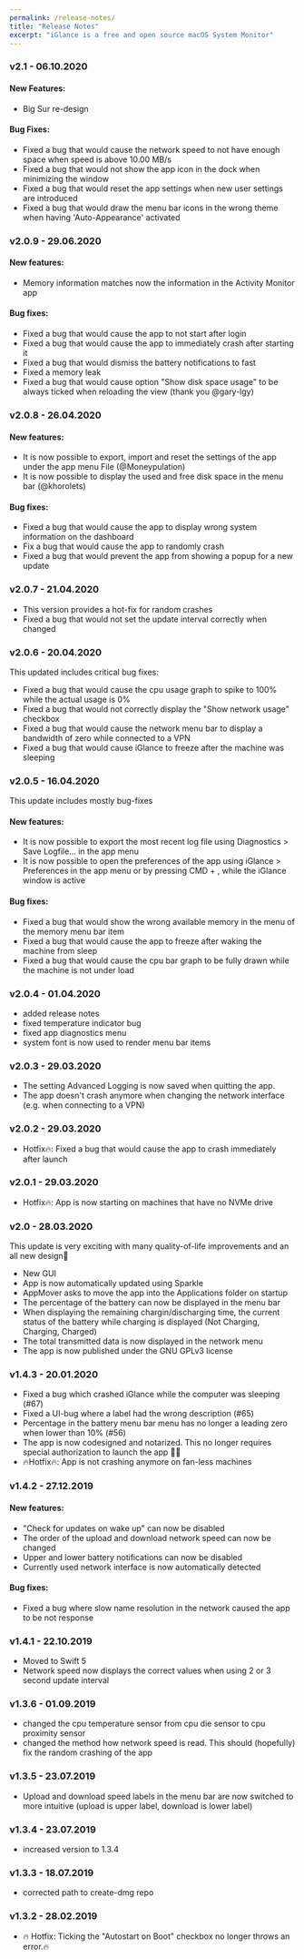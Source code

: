 ```yaml
---
permalink: /release-notes/
title: "Release Notes"
excerpt: "iGlance is a free and open source macOS System Monitor"
---
```


### v2.1 - 06.10.2020
#### New Features:
- Big Sur re-design
#### Bug Fixes:
- Fixed a bug that would cause the network speed to not have enough space when speed is above 10.00 MB/s
- Fixed a bug that would not show the app icon in the dock when minimizing the window
- Fixed a bug that would reset the app settings when new user settings are introduced
- Fixed a bug that would draw the menu bar icons in the wrong theme when having 'Auto-Appearance' activated

### v2.0.9 - 29.06.2020
#### New features:
- Memory information matches now the information in the Activity Monitor app
#### Bug fixes:
- Fixed a bug that would cause the app to not start after login
- Fixed a bug that would cause the app to immediately crash after starting it
- Fixed a bug that would dismiss the battery notifications to fast
- Fixed a memory leak
- Fixed a bug that would cause option "Show disk space usage" to be always ticked when reloading the view (thank you @gary-lgy)

### v2.0.8 - 26.04.2020
#### New features:

- It is now possible to export, import and reset the settings of the app under the app menu File (@Moneypulation)
- It is now possible to display the used and free disk space in the menu bar (@khorolets)
#### Bug fixes:

- Fixed a bug that would cause the app to display wrong system information on the dashboard
- Fix a bug that would cause the app to randomly crash
- Fixed a bug that would prevent the app from showing a popup for a new update

### v2.0.7 - 21.04.2020
- This version provides a hot-fix for random crashes
- Fixed a bug that would not set the update interval correctly when changed

### v2.0.6 - 20.04.2020
This updated includes critical bug fixes:

- Fixed a bug that would cause the cpu usage graph to spike to 100% while the actual usage is 0%
- Fixed a bug that would not correctly display the "Show network usage" checkbox
- Fixed a bug that would cause the network menu bar to display a bandwidth of zero while connected to a VPN
- Fixed a bug that would cause iGlance to freeze after the machine was sleeping

### v2.0.5 - 16.04.2020
This update includes mostly bug-fixes
#### New features:

- It is now possible to export the most recent log file using Diagnostics > Save Logfile... in the app menu
- It is now possible to open the preferences of the app using iGlance > Preferences in the app menu or by pressing CMD + , while the iGlance window is active
#### Bug fixes:

- Fixed a bug that would show the wrong available memory in the menu of the memory menu bar item
- Fixed a bug that would cause the app to freeze after waking the machine from sleep
- Fixed a bug that would cause the cpu bar graph to be fully drawn while the machine is not under load

### v2.0.4 - 01.04.2020
- added release notes
- fixed temperature indicator bug
- fixed app diagnostics menu
- system font is now used to render menu bar items

### v2.0.3 - 29.03.2020
- The setting Advanced Logging is now saved when quitting the app.
- The app doesn't crash anymore when changing the network interface (e.g. when connecting to a VPN)

### v2.0.2 - 29.03.2020
- Hotfix🔥: Fixed a bug that would cause the app to crash immediately after launch

### v2.0.1 - 29.03.2020
- Hotfix🔥: App is now starting on machines that have no NVMe drive

### v2.0 - 28.03.2020
This update is very exciting with many quality-of-life improvements and an all new design🎉

- New GUI
- App is now automatically updated using Sparkle
- AppMover asks to move the app into the Applications folder on startup
- The percentage of the battery can now be displayed in the menu bar
- When displaying the remaining chargin/discharging time, the current status of the battery while charging is displayed (Not Charging, Charging, Charged)
- The total transmitted data is now displayed in the network menu
- The app is now published under the GNU GPLv3 license

### v1.4.3 - 20.01.2020
- Fixed a bug which crashed iGlance while the computer was sleeping (#67)
- Fixed a UI-bug where a label had the wrong description (#65)
- Percentage in the battery menu bar menu has no longer a leading zero when lower than 10% (#56)
- The app is now codesigned and notarized. This no longer requires special authorization to launch the app 🎉🎉
- 🔥Hotfix🔥: App is not crashing anymore on fan-less machines

### v1.4.2 - 27.12.2019
#### New features:

- "Check for updates on wake up" can now be disabled
- The order of the upload and download network speed can now be changed
- Upper and lower battery notifications can now be disabled
- Currently used network interface is now automatically detected
#### Bug fixes:

- Fixed a bug where slow name resolution in the network caused the app to be not response

### v1.4.1 - 22.10.2019
- Moved to Swift 5
- Network speed now displays the correct values when using 2 or 3 second update interval

### v1.3.6 - 01.09.2019
- changed the cpu temperature sensor from cpu die sensor to cpu proximity sensor
- changed the method how network speed is read. This should (hopefully) fix the random crashing of the app

### v1.3.5 - 23.07.2019
- Upload and download speed labels in the menu bar are now switched to more intuitive (upload is upper label, download is lower label)

### v1.3.4 - 23.07.2019
- increased version to 1.3.4

### v1.3.3 - 18.07.2019
- corrected path to create-dmg repo

### v1.3.2 - 28.02.2019
- 🔥 Hotfix: Ticking the "Autostart on Boot" checkbox no longer throws an error.🔥